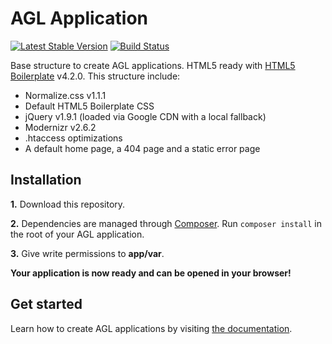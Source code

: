 AGL Application
===============

[![Latest Stable Version](https://poser.pugx.org/agl/core/v/stable.png)](https://packagist.org/packages/agl/core)
[![Build Status](https://travis-ci.org/agl-php/agl-core.png)](https://travis-ci.org/agl-php/agl-core)

Base structure to create AGL applications. HTML5 ready with [HTML5 Boilerplate](http://html5boilerplate.com/) v4.2.0. This structure include:

* Normalize.css v1.1.1
* Default HTML5 Boilerplate CSS
* jQuery v1.9.1 (loaded via Google CDN with a local fallback)
* Modernizr v2.6.2
* .htaccess optimizations
* A default home page, a 404 page and a static error page

## Installation

**1.** Download this repository.

**2.** Dependencies are managed through [Composer](http://getcomposer.org/). Run `composer install` in the root of your AGL application.

**3.** Give write permissions to **app/var**.

**Your application is now ready and can be opened in your browser!**

## Get started

Learn how to create AGL applications by visiting [the documentation](http://agl.io/doc/).
